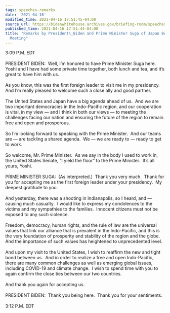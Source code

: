 ```yaml
---
tags: speeches-remarks
date: '2021-04-16'
modified_time: 2021-04-16 17:51:45-04:00
source_url: https://bidenwhitehouse.archives.gov/briefing-room/speeches-remarks/2021/04/16/remarks-by-president-biden-and-prime-minister-suga-of-japan-before-bilateral-meeting/
published_time: 2021-04-16 17:51:44-04:00
title: "Remarks by President\_Biden and Prime Minister Suga of Japan Before Bilateral\_\
  Meeting"
---
```

 
3:09 P.M. EDT  
   
PRESIDENT BIDEN:  Well, I’m honored to have Prime Minister Suga here. 
Yoshi and I have had some private time together, both lunch and tea, and
it’s great to have him with us.  
   
As you know, this was the first foreign leader to visit me in my
presidency.  And I’m really pleased to welcome such a close ally and
good partner.   
   
The United States and Japan have a big agenda ahead of us.  And we are
two important democracies in the Indo-Pacific region, and our
cooperation is vital, in my view — and I think in both our views — to
meeting the challenges facing our nation and ensuring the future of the
region to remain free and open and prosperous.   
   
So I’m looking forward to speaking with the Prime Minister.  And our
teams are — are tackling a shared agenda.  We — we are ready to — ready
to get to work.   
   
So welcome, Mr. Prime Minister.  As we say in the body I used to work
in, the United States Senate, “I yield the floor” to the Prime
Minister.  It’s all yours, Yoshi.  
   
PRIME MINISTER SUGA:  (As interpreted.)  Thank you very much.  Thank for
you for accepting me as the first foreign leader under your presidency. 
My deepest gratitude to you.  
   
And yesterday, there was a shooting in Indianapolis, so I heard, and —
causing much casualty.  I would like to express my condolences to the
victims and my sympathies to the families.  Innocent citizens must not
be exposed to any such violence.  
   
Freedom, democracy, human rights, and the rule of law are the universal
values that link our alliance that is prevalent in the Indo-Pacific, and
this is the very foundation of prosperity and stability of the region
and the globe.  And the importance of such values has heightened to
unprecedented level.   
   
And upon my visit to the United States, I wish to reaffirm the new and
tight bond between us.  And in order to realize a free and open
Indo-Pacific, there are many common challenges as well as emerging
global issues, including COVID-19 and climate change.  I wish to spend
time with you to again confirm the close ties between our two
countries.  
   
And thank you again for accepting us.  
   
PRESIDENT BIDEN:  Thank you being here.  Thank you for your
sentiments.   
   
3:12 P.M. EDT
